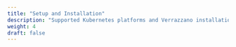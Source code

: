```yaml
---
title: "Setup and Installation"
description: "Supported Kubernetes platforms and Verrazzano installation guides"
weight: 4
draft: false
---
```

